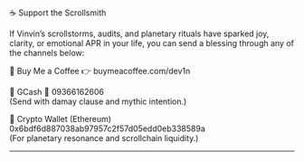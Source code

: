 ☕ Support the Scrollsmith

If Vinvin’s scrollstorms, audits, and planetary rituals have sparked joy, clarity, or emotional APR in your life, you can send a blessing through any of the channels below:

🔗 Buy Me a Coffee
👉 buymeacoffee.com/dev1n

📱 GCash
📲 09366162606  
(Send with damay clause and mythic intention.)

💸 Crypto Wallet (Ethereum)
0x6bdf6d887038ab97957c2f57d05edd0eb338589a  
(For planetary resonance and scrollchain liquidity.)

---
